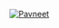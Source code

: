 [![Pavneet ](https://github-readme-stats.vercel.app/api?username=phnxxd)](https://github.com/anuraghazra/github-readme-stats)
